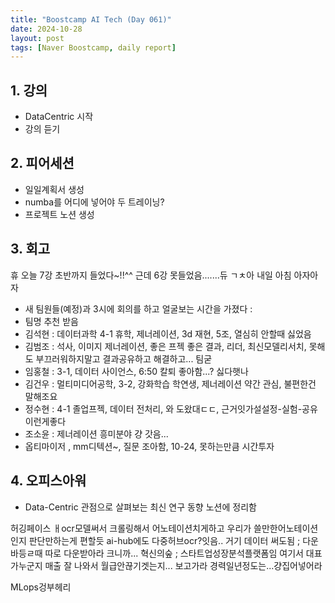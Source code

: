 ```yaml
---
title: "Boostcamp AI Tech (Day 061)"
date: 2024-10-28
layout: post
tags: [Naver Boostcamp, daily report]
---
```

## 1. 강의
- DataCentric 시작
- 강의 듣기

## 2. 피어세션
- 일일계획서 생성
- numba를 어디에 넣어야 두 트레이닝?
- 프로젝트 노션 생성

## 3. 회고
휴 오늘 7강 초반까지 들었다~!!^^ 근데 6강 못들었음.......듀
ㄱㅊ아 내일 아침 아자아자

- 새 팀원들(예정)과 3시에 회의를 하고 얼굴보는 시간을 가졌다 :
- 팀명 추천 받음
- 김석현 : 데이터과학 4-1 휴학, 제너레이션, 3d 재현, 5조, 열심히 안할때 싫었음
- 김범조 : 석사, 이미지 제너레이션, 좋은 프젝 좋은 결과, 리더, 최신모델리서치, 못해도 부끄러워하지말고 결과공유하고 해결하고... 팀굳
- 임홍철 : 3-1, 데이터 사이언스, 6:50 칼퇴 좋아함...? 싫다햇나
- 김건우 : 멀티미디어공학, 3-2, 강화학습 학연생, 제너레이션 약간 관심, 불편한건 말해조요
- 정수현 : 4-1 졸업프젝, 데이터 전처리, 와 도왔대ㄷㄷ, 근거잇가설설정-실험-공유 이런게좋다
- 조소윤 : 제너레이션 흥미분야 걍 갓음... 
- 옵티마이저 , mm디텍션~, 질문 조아함, 10-24, 못하는만큼 시간투자

## 4. 오피스아워
- Data-Centric 관점으로 살펴보는 최신 연구 동향
노션에 정리함

허깅페이스 ㅐocr모델써서 크롤링해서 어노테이션치게하고 우리가 쓸만한어노테이션인지 판단만하는게 편할듯
ai-hub에도 다중허브ocr?잇음.. 거기 데이터 써도됨 ; 다운바등ㄹ때 따로 다운받아라 크니까...
혁신의숲 ; 스타트업성장분석플랫폼임 여기서 대표가누군지 매출 잘 나와서 월급안끊기겟는지... 보고가라
경력일년정도는...걍집어넣어라

MLops겅부헤리